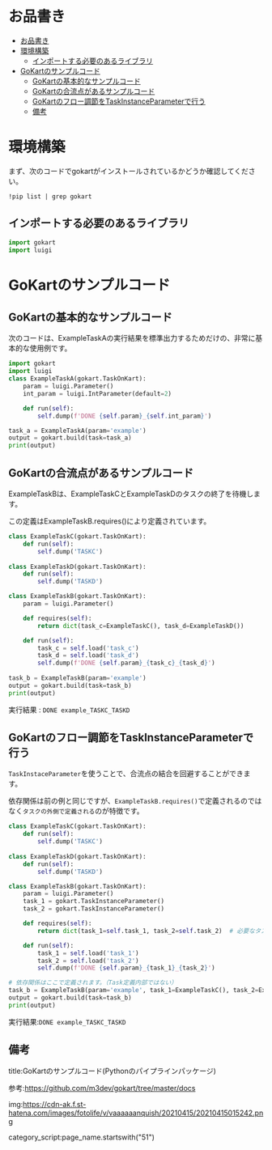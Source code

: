



# お品書き


- [お品書き](#お品書き)
- [環境構築](#環境構築)
  - [インポートする必要のあるライブラリ](#インポートする必要のあるライブラリ)
- [GoKartのサンプルコード](#gokartのサンプルコード)
  - [GoKartの基本的なサンプルコード](#gokartの基本的なサンプルコード)
  - [GoKartの合流点があるサンプルコード](#gokartの合流点があるサンプルコード)
  - [GoKartのフロー調節をTaskInstanceParameterで行う](#gokartのフロー調節をtaskinstanceparameterで行う)
  - [備考](#備考)


# 環境構築

まず、次のコードでgokartがインストールされているかどうか確認してください。

`!pip list | grep gokart`

## インポートする必要のあるライブラリ

```py
import gokart
import luigi
```


# GoKartのサンプルコード


## GoKartの基本的なサンプルコード

次のコードは、ExampleTaskAの実行結果を標準出力するためだけの、非常に基本的な使用例です。

```py
import gokart
import luigi
class ExampleTaskA(gokart.TaskOnKart):
    param = luigi.Parameter()
    int_param = luigi.IntParameter(default=2)

    def run(self):
        self.dump(f'DONE {self.param}_{self.int_param}')

task_a = ExampleTaskA(param='example')
output = gokart.build(task=task_a)
print(output)
```


## GoKartの合流点があるサンプルコード

ExampleTaskBは、ExampleTaskCとExampleTaskDのタスクの終了を待機します。

この定義はExampleTaskB.requires()により定義されています。

```py
class ExampleTaskC(gokart.TaskOnKart):
    def run(self):
        self.dump('TASKC')
    
class ExampleTaskD(gokart.TaskOnKart):
    def run(self):
        self.dump('TASKD')

class ExampleTaskB(gokart.TaskOnKart):
    param = luigi.Parameter()

    def requires(self):
        return dict(task_c=ExampleTaskC(), task_d=ExampleTaskD())

    def run(self):
        task_c = self.load('task_c')
        task_d = self.load('task_d')
        self.dump(f'DONE {self.param}_{task_c}_{task_d}')
    
task_b = ExampleTaskB(param='example')
output = gokart.build(task=task_b)
print(output)
```

実行結果 : `DONE example_TASKC_TASKD`


## GoKartのフロー調節をTaskInstanceParameterで行う

`TaskInstaceParameter`を使うことで、合流点の結合を回避することができます。

依存関係は前の例と同じですが、`ExampleTaskB.requires()`で定義されるのではなく`タスクの外側で定義される`のが特徴です。

```py
class ExampleTaskC(gokart.TaskOnKart):
    def run(self):
        self.dump('TASKC')
    
class ExampleTaskD(gokart.TaskOnKart):
    def run(self):
        self.dump('TASKD')

class ExampleTaskB(gokart.TaskOnKart):
    param = luigi.Parameter()
    task_1 = gokart.TaskInstanceParameter()
    task_2 = gokart.TaskInstanceParameter()

    def requires(self):
        return dict(task_1=self.task_1, task_2=self.task_2)  # 必要なタスクはタスクパラメータ「task_1」と「task_2」から決定されます`

    def run(self):
        task_1 = self.load('task_1')
        task_2 = self.load('task_2')
        self.dump(f'DONE {self.param}_{task_1}_{task_2}')

# 依存関係はここで定義されます。（Task定義内部ではない）
task_b = ExampleTaskB(param='example', task_1=ExampleTaskC(), task_2=ExampleTaskD())
output = gokart.build(task=task_b)
print(output)
```

実行結果:`DONE example_TASKC_TASKD`




## 備考

title:GoKartのサンプルコード(Pythonのパイプラインパッケージ)

参考:https://github.com/m3dev/gokart/tree/master/docs


img:https://cdn-ak.f.st-hatena.com/images/fotolife/v/vaaaaaanquish/20210415/20210415015242.png

category_script:page_name.startswith("51")


